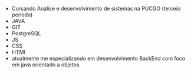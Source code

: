 - Cursando Análise e desenvolvimento de sistemas na PUCGO (terceio período)
- JAVA
- GIT
- PostgreSQL
- JS
- CSS
- HTMl
- atualmente me especializando em desenvolvimento BackEnd com foco em java orientado a objetos 
